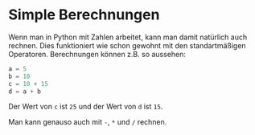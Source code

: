 # Simple Berechnungen

Wenn man in Python mit Zahlen arbeitet, kann man damit natürlich auch rechnen. Dies funktioniert wie schon gewohnt
mit den standartmäßigen Operatoren. Berechnungen können z.B. so aussehen:
```python
a = 5
b = 10
c = 10 + 15
d = a + b
```
Der Wert von `c` ist `25` und der Wert von `d` ist `15`.

Man kann genauso auch mit `-`, `*` und `/` rechnen.
